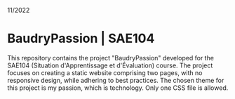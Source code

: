 11/2022

# BaudryPassion | SAE104 

This repository contains the project "BaudryPassion" developed for the SAE104 (Situation d'Apprentissage et d'Évaluation) course. The project focuses on creating a static website comprising two pages, with no responsive design, while adhering to best practices. The chosen theme for this project is my passion, which is technology. Only one CSS file is allowed.
